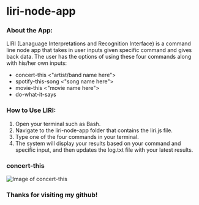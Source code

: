 # liri-node-app

### About the App:

LIRI (Lanaguage Interpretations and Recognition Interface) is a command line node app that takes in user inputs given specific command and gives back data.  The user has the options of using these four commands along with his/her own inputs:

* concert-this <"artist/band name here">
* spotify-this-song <"song name here">
* movie-this <"movie name here">
* do-what-it-says

### How to Use LIRI:

1. Open your terminal such as Bash.
2. Navigate to the liri-node-app folder that contains the liri.js file.
3. Type one of the four commands in your terminal.  
4. The system will display your results based on your command and specific input, and then updates the log.txt file with your latest results.

### concert-this 

![Image of concert-this](/images/concertThis)


### Thanks for visiting my github!